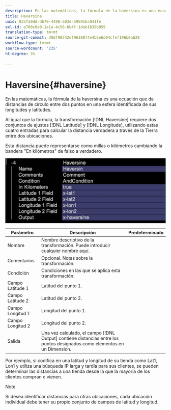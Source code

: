 ```yaml
---
description: En las matemáticas, la fórmula de la haversina es una ecuación que da distancias de círculo entre dos puntos en una esfera identificada de sus longitudes y latitudes.
title: Haversine
uuid: 835fa9dd-db70-4498-a03e-59595bc041fe
exl-id: e700c0a0-1a1a-4c56-bb4f-1deb1b39b059
translation-type: tm+mt
source-git-commit: d9df90242ef96188f4e4b5e6d04cfef196b0a628
workflow-type: tm+mt
source-wordcount: '235'
ht-degree: 3%

---
```


# Haversine{#haversine}

En las matemáticas, la fórmula de la haversina es una ecuación que da distancias de círculo entre dos puntos en una esfera identificada de sus longitudes y latitudes.

Al igual que la fórmula, la transformación [!DNL Haversine] requiere dos conjuntos de ajustes [!DNL Latitude] y [!DNL Longitude], utilizando estas cuatro entradas para calcular la distancia verdadera a través de la Tierra entre dos ubicaciones.

Esta distancia puede representarse como millas o kilómetros cambiando la bandera &quot;En kilómetros&quot; de falso a verdadero.

![](assets/cfg_TransformationType_Haversine.png)

| Parámetro | Descripción | Predeterminado |
|---|---|---|
| Nombre | Nombre descriptivo de la transformación. Puede introducir cualquier nombre aquí. |  |
| Comentarios | Opcional. Notas sobre la transformación. |  |
| Condición | Condiciones en las que se aplica esta transformación. |  |
| Campo Latitude 1 | Latitud del punto 1. |  |
| Campo Latitude 2 | Latitud del punto 2. |  |
| Campo Longitud 1 | Longitud del punto 1. |  |
| Campo Longitud 2 | Longitud del punto 2. |  |
| Salida | Una vez calculado, el campo [!DNL Output] contiene distancias entre los puntos designados como elementos en un Dimension. |  |

Por ejemplo, si codifica en una latitud y longitud de su tienda como Lat1, Lon1 y utiliza una búsqueda IP larga y tardía para sus clientes, se pueden determinar las distancias a una tienda desde la que la mayoría de los clientes compran o vienen.

>[!NOTE]
>
>Si desea identificar distancias para otras ubicaciones, cada ubicación individual debe tener su propio conjunto de campos de latitud y longitud.
